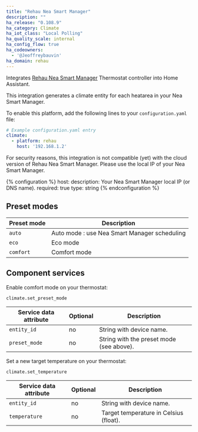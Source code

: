 ```yaml
---
title: "Rehau Nea Smart Manager"
description: ""
ha_release: "0.108.9"
ha_category: Climate
ha_iot_class: "Local Polling"
ha_quality_scale: internal
ha_config_flow: true
ha_codeowners:
  - '@Jeoffreybauvin'
ha_domain: rehau
---
```


Integrates [Rehau Nea Smart Manager](https://www.rehau.com/en-en/nea-smart/francais) Thermostat controller into Home Assistant.

This integration generates a climate entity for each heatarea in your Nea Smart Manager.

To enable this platform, add the following lines to your `configuration.yaml` file:

```yaml
# Example configuration.yaml entry
climate:
  - platform: rehau
    host: '192.168.1.2'
```

<div class='note warning'>
For security reasons, this integration is not compatible (yet) with the cloud version of Rehau Nea Smart Manager. Please use the local IP of your Nea Smart Manager.
</div>

{% configuration %}
host:
  description: Your Nea Smart Manager local IP (or DNS name).
  required: true
  type: string
{% endconfiguration %}

## Preset modes

| Preset mode | Description |
| ---------------------- | -------- |
| `auto` | Auto mode : use Nea Smart Manager scheduling
| `eco` | Eco mode
| `comfort` | Comfort mode

## Component services

Enable comfort mode on your thermostat:

`climate.set_preset_mode`

| Service data attribute | Optional | Description |
| ---------------------- | -------- | ----------- |
| `entity_id` | no | String with device name.
| `preset_mode` | no | String with the preset mode (see above).

Set a new target temperature on your thermostat:

`climate.set_temperature`

| Service data attribute | Optional | Description |
| ---------------------- | -------- | ----------- |
| `entity_id` | no | String with device name.
| `temperature` | no | Target temperature in Celsius (float).
